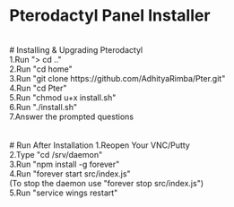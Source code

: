 # Pterodactyl Panel Installer
<br>
# Installing & Upgrading Pterodactyl<br>
1.Run "> cd .."<br>
2.Run "cd home"<br>
3.Run "git clone https://github.com/AdhityaRimba/Pter.git"<br>
4.Run "cd Pter"<br>
5.Run "chmod u+x install.sh"<br>
6.Run "./install.sh"<br>
7.Answer the prompted questions<br>
<br><br>
# Run After Installation
1.Reopen Your VNC/Putty<br>
2.Type "cd /srv/daemon"<br>
3.Run "npm install -g forever"<br>
4.Run "forever start src/index.js"<br>
(To stop the daemon use "forever stop src/index.js")<br>
5.Run "service wings restart"<br>
